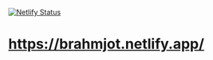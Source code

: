 [![Netlify Status](https://api.netlify.com/api/v1/badges/b3642554-7e75-41c3-bd32-7aaeee5bb7e0/deploy-status)](https://app.netlify.com/sites/brahmjot/deploys)

# https://brahmjot.netlify.app/